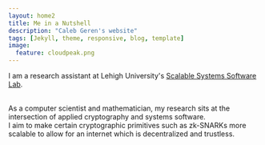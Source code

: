 ```yaml
---
layout: home2
title: Me in a Nutshell
description: "Caleb Geren's website"
tags: [Jekyll, theme, responsive, blog, template]
image:
  feature: cloudpeak.png
---
```


I am a research assistant at Lehigh University's <a href="https://wordpress.lehigh.edu/sss/" target="_blank">Scalable Systems Software Lab</a>.

<br />
As a computer scientist and mathematician, my research sits at the intersection of applied cryptography and systems software.

<br />
I aim to make certain cryptographic primitives such as zk-SNARKs more scalable to allow for an internet which is decentralized and trustless. 

